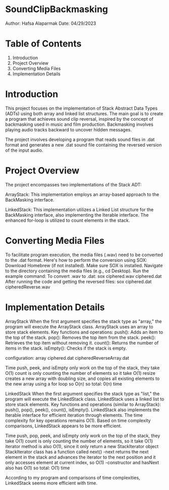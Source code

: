 # SoundClipBackmasking
Author: Hafsa Alaparmak
Date: 04/29/2023

# Table of Contents
1. Introduction
2. Project Overview
3. Converting Media Files
4. Implementation Details


# Introduction
This project focuses on the implementation of Stack Abstract Data Types (ADTs) using both array and linked list structures. The main goal is to create a program that achieves sound clip reversal, inspired by the concept of backmasking used in music and film production. Backmasking involves playing audio tracks backward to uncover hidden messages.

The project involves developing a program that reads sound files in .dat format and generates a new .dat sound file containing the reversed version of the input audio.

# Project Overview
The project encompasses two implementations of the Stack ADT:

ArrayStack: This implementation employs an array-based approach to the BackMasking interface.

LinkedStack: This implementation utilizes a Linked List structure for the BackMasking interface, also implementing the Iterable interface. The enhanced for-loop is utilized to count elements in the stack.


# Converting Media Files
To facilitate program execution, the media files (.wav) need to be converted to the .dat format. Here's how to perform the conversion using SOX:
Download Homebrew (if not installed).
Make sure SOX is installed.
Navigate to the directory containing the media files (e.g., cd Desktop).
Run the example command:
To convert .wav to .dat: sox ciphered.wav ciphered.dat
After running the code and getting the reversed files: sox ciphered.dat cipheredReverse.wav


# Implementation Details

ArrayStack
When the first argument specifies the stack type as "array," the program will execute the ArrayStack class.
ArrayStack uses an array to store stack elements.
Key functions and operations:
push(): Adds an item to the top of the stack.
pop(): Removes the top item from the stack.
peek(): Retrieves the top item without removing it.
count(): Returns the number of items in the stack.
isEmpty(): Checks if the stack is empty.

configuration: array ciphered.dat cipheredReverseArray.dat

Time
push, peek, and isEmpty only work on the top of the stack, they take O(1)
count is only counting the number of elements so it take O(1)
resize creates a new array with doubling size, and copies all existing elements to the new array using a for loop so O(n)
so total: 0(n) time


LinkedStack
When the first argument specifies the stack type as "list," the program will execute the LinkedStack class.
LinkedStack uses a linked list to store stack elements.
Key functions and operations (similar to ArrayStack):
push(), pop(), peek(), count(), isEmpty().
LinkedStack also implements the Iterable interface for efficient iteration through elements.
The time complexity for key operations remains O(1).
Based on time complexity comparisons, LinkedStack appears to be more efficient.

Time
push, pop, peek, and isEmpty only work on the top of the stack, they take O(1)
count is only counting the number of elements, so it take O(1)
iterator method is also O(1), since it only return a new StackIterator object
StackIterator class has a function called next()
-next returns the next element in the stack and advances the iterator to the next position and it only accesses element at current index, so O(1)
-constructor and hasNext also has O(1)
so total: O(1) time

According to my program and comparisons of time complexities, LinkedStack seems more efficient with time.
